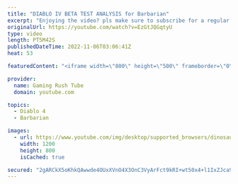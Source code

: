 ```yaml
---
title: "DIABLO IV BETA TEST ANALYSIS for Barbarian"
excerpt: "Enjoying the video? pls make sure to subscribe for a regular dose of top PC games videos! Subscribe to Gaming Rush Tube: ..."
originalUrl: https://youtube.com/watch?v=EzGtJQGqtyU
type: video
length: PT5M42S
publishedDateTime: 2022-11-06T03:06:41Z
heat: 53

featuredContent: "<iframe width=\"800\" height=\"500\" frameborder=\"0\" src=\"https://www.youtube.com/embed/EzGtJQGqtyU\" allow=\"accelerometer; autoplay; encrypted-media; gyroscope; picture-in-picture\" allowfullscreen></iframe>"

provider:
  name: Gaming Rush Tube
  domain: youtube.com

topics:
  - Diablo 4
  - Barbarian

images:
  - url: https://www.youtube.com/img/desktop/supported_browsers/dinosaur.png
    width: 1200
    height: 800
    isCached: true

secured: "2gARCkX5oKhkQAwwde4OUxXVnO4X3OnC3VyArFct9kRI+wt50x4+l1IxZJca9bXyhgMCY/WI8kKNS3pZrNr8JWmNLfjULCyYWlG4qPeaGag3FlKiKbbRKvM9TYTvgVQdoR/SZ/VBRh3/Ix/Rgm1ej9akLQ7/Q9KQGUVwe36w1RXoAFECKMVICmLb9i1E8PJ/Dmuy0qN9a+OF5dZXBXgLMyHd5gppahu4OFIgr2gXinvcl1J8SYIfgUhhOX4Sk+acmpxzYj3qB/eEpWtbcUxXPw403MER5VBXHs5mvu7oMaLZtRYihHt5rzCSubs9XkFj5huFSxSUujlhGetYwcVStKzfJPidVegdenSokgYHLi+Xe+wTA5684tR1rVkvUpuRnn8w6ofpoGl7ZmHH4sDTG3bC6SEyaTb3gyT/t9bJJ94=;qFDrIKna7ALCEp6MPdLReA=="
---
```


